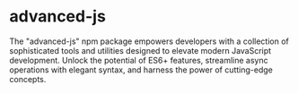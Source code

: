 # advanced-js
The "advanced-js" npm package empowers developers with a collection of sophisticated tools and utilities designed to elevate modern JavaScript development. Unlock the potential of ES6+ features, streamline async operations with elegant syntax, and harness the power of cutting-edge concepts.
